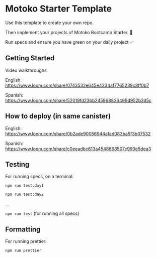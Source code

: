 # Motoko Starter Template

Use this template to create your own repo.

Then implement your projects of Motoko Bootcamp Starter. 💪

Run specs and ensure you have green on your daily project ✅

## Getting Started

Video walkthroughs:

English: https://www.loom.com/share/0743532e645e4334af7765239c8ff0b7

Spanish: https://www.loom.com/share/52019fd23bb245968836499d952b3d5c

## How to deploy (in same canister)

English: https://www.loom.com/share/0b2ade90056944afad083ba5f3b07532

Spanish: https://www.loom.com/share/c0eeadbc613a4548868507c990e5dea3

## Testing

For running specs, on a terminal:

`npm run test:day1`

`npm run test:day2`

...

`npm run test` (for running all specs)

## Formatting

For running prettier:

`npm run prettier`


